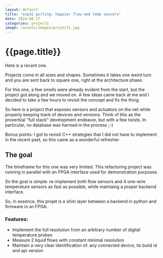 ```yaml
---
layout: default
title: "esp32 porting: happier flow and temp sensors"
date: 2024-06-17
categories: projects
image: /assets/images/project1.jpg
---
```


# {{page.title}}
Here is a recent one.

Projects come in all sizes and shapes. Sometimes it takes one weird turn
and you are sent back to square one, right at the architecture phase.

For this one, a few smells were already evident from the start, but the
project got along and we moved on. A few ideas came back at me and I
decided to take a few hours to revisit the concept and fix the thing.

So here is a project that exposes sensors and actuators on the net while
properly keeping track of devices and versions. Think of this as the
proverbial "full stack" development endeavor, but with a few twists. In
particular, no database was harmed in the process ;-)

Bonus points: I got to revisit C++ strategies that I did not have to
implement in the recent past, so this came as a wonderful refresher

## The goal

The timeframe for this one was very limited. This refactoring project
was running in parallel with an FPGA interface used for demonstration
purposes.

So the goal is simple: re-implement both flow sensors and 4 one-wire
temperature sensors as fast as possible, while maintaing a proper
backend interface.

So, in essence, this projet is a shim layer between a backend in python
and firmware in an FPGA.

### Features:
- Implement the full resolution from an arbitrary number of digital temperature probes
- Measure 2 liquid flows with constant minimal resolution
- Maintain a very clear identification of: any connected device, its build id and api version


